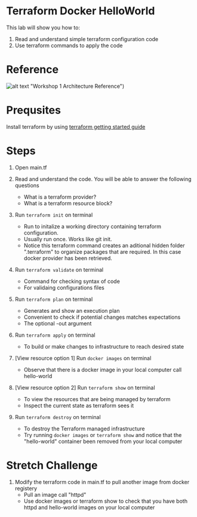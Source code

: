 # Terraform Docker HelloWorld
This lab will show you how to:
1. Read and understand simple terraform configuration code
2. Use terraform commands to apply the code


# Reference 
![alt text](https://github.com/gohjiaying/CloudSeedersTerraform/images/demo1explanation.png) "Workshop 1 Architecture Reference")


# Prequsites
Install terraform by using [terraform getting started guide](https://learn.hashicorp.com/terraform/getting-started/install.html)


# Steps
1. Open main.tf

2. Read and understand the code. You will be able to answer the following questions
    - What is a terraform provider?
    - What is a terraform resource block?

3. Run `terraform init` on terminal
    - Run to initalize a working directory containing terraform configuration.
    - Usually run once. Works like git init.
    - Notice this terraform command creates an aditional hidden folder ".terraform" to organize packages that are required. In this case docker provider has been retrieved.

4. Run `terraform validate` on terminal
    - Command for checking syntax of code
    - For validaing configurations files

5. Run `terraform plan` on terminal
    - Generates and show an execution plan
    - Convenient to check if potential changes matches expectations
    - The optional -out argument

6. Run `terraform apply` on terminal
    - To build or make changes to infrastructure to reach desired state

7. [View resource option 1] Run `docker images` on terminal
    - Observe that there is a docker image in your local computer call hello-world

8. [View resource option 2] Run `terraform show` on terminal
    - To view the resources that are being managed by terraform
    - Inspect the current state as terraform sees it

8. Run `terraform destroy` on terminal
    - To destroy the Terraform managed infrastructure
    - Try running `docker images` or `terraform show` and notice that the "hello-world" container been removed from your local computer


# Stretch Challenge
1. Modify the terraform code in main.tf to pull another image from docker registery
    - Pull an image call "httpd"
    - Use docker images or terraform show to check that you have both httpd and hello-world images on your local computer